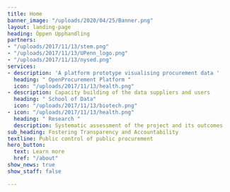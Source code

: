 ```yaml
---
title: Home
banner_image: "/uploads/2020/04/25/Banner.png"
layout: landing-page
heading: Öppen Upphandling
partners:
- "/uploads/2017/11/13/stem.png"
- "/uploads/2017/11/13/UPenn_logo.png"
- "/uploads/2017/11/13/nysed.png"
services:
- description: 'A platform prototype visualising procurement data '
  heading: " OpenProcurement Platform "
  icon: "/uploads/2017/11/13/health.png"
- description: Capacity building of the data suppliers and users
  heading: " School of Data"
  icon: "/uploads/2017/11/13/biotech.png"
- icon: "/uploads/2017/11/13/health.png"
  heading: " Research "
  description: Systematic assessment of the project and its outcomes
sub_heading: Fostering Transparency and Accountability
textline: Public control of public procurement
hero_button:
  text: Learn more
  href: "/about"
show_news: true
show_staff: false

---
```

